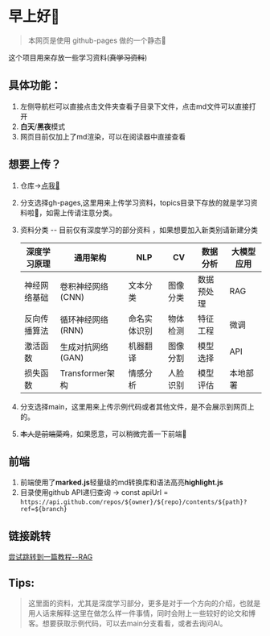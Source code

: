 # **早上好**👋

> 本网页是使用 github-pages 做的一个静态🤗

 这个项目用来存放一些学习资料(~~真学习资料~~)

## 具体功能：

1. 左侧导航栏可以直接点击文件夹查看子目录下文件，点击md文件可以直接打开
2. **白天**/**黑夜**模式
3. 网页目前仅加上了md渲染，可以在阅读器中直接查看

## 想要上传？

1. 仓库->[点我🫲](https://github.com/xiersg/GdutRSS.git)

2. 分支选择gh-pages,这里用来上传学习资料，topics目录下存放的就是学习资料啦🍉，如需上传请注意分类。

3. 资料分类 -- 目前仅有深度学习的部分资料 ，如果想要加入新类别请新建分类

   | **深度学习原理** | **通用架构**       | **NLP**      | **CV**   | **数据分析** | **大模型应用** |
   | ---------------- | ------------------ | ------------ | -------- | ------------ | -------------- |
   | 神经网络基础     | 卷积神经网络 (CNN) | 文本分类     | 图像分类 | 数据预处理   | RAG            |
   | 反向传播算法     | 循环神经网络 (RNN) | 命名实体识别 | 物体检测 | 特征工程     | 微调           |
   | 激活函数         | 生成对抗网络 (GAN) | 机器翻译     | 图像分割 | 模型选择     | API            |
   | 损失函数         | Transformer架构    | 情感分析     | 人脸识别 | 模型评估     | 本地部署       |

4. 分支选择main，这里用来上传示例代码或者其他文件，是不会展示到网页上的。

5. ~~本人是前端菜鸡~~，如果愿意，可以稍微完善一下前端🤗

## 前端
1. 前端使用了**marked.js**轻量级的md转换库和语法高亮**highlight.js**
2. 目录使用github API递归查询 -> const apiUrl = `https://api.github.com/repos/${owner}/${repo}/contents/${path}?ref=${branch}`

## 链接跳转

[尝试跳转到一篇教程--RAG](topics/应用方向/大模型/RAG/RAG基础.md)



## Tips:

> 这里面的资料，尤其是深度学习部分，更多是对于一个方向的介绍，也就是用人话来解释:这里在做怎么样一件事情，同时会附上一些较好的论文和博客。想要获取示例代码，可以去main分支看看，或者去询问AI。